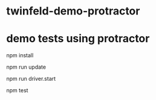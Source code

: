 # twinfeld-demo-protractor
# demo  tests using protractor


npm install 

npm run update

npm run driver.start

npm test
